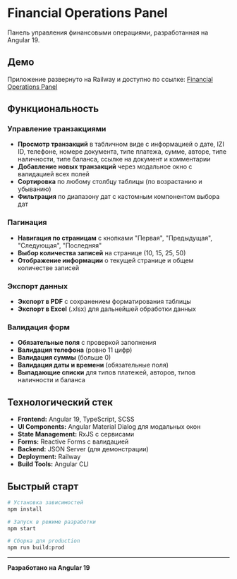 # Financial Operations Panel

Панель управления финансовыми операциями, разработанная на Angular 19.

## Демо

Приложение развернуто на Railway и доступно по ссылке: [Financial Operations Panel](https://web-production-f086b.up.railway.app)

## Функциональность

### Управление транзакциями
- **Просмотр транзакций** в табличном виде с информацией о дате, IZI ID, телефоне, номере документа, типе платежа, сумме, авторе, типе наличности, типе баланса, ссылке на документ и комментарии
- **Добавление новых транзакций** через модальное окно с валидацией всех полей
- **Сортировка** по любому столбцу таблицы (по возрастанию и убыванию)
- **Фильтрация** по диапазону дат с кастомным компонентом выбора дат

### Пагинация
- **Навигация по страницам** с кнопками "Первая", "Предыдущая", "Следующая", "Последняя"
- **Выбор количества записей** на странице (10, 15, 25, 50)
- **Отображение информации** о текущей странице и общем количестве записей

### Экспорт данных
- **Экспорт в PDF** с сохранением форматирования таблицы
- **Экспорт в Excel** (.xlsx) для дальнейшей обработки данных

### Валидация форм
- **Обязательные поля** с проверкой заполнения
- **Валидация телефона** (ровно 11 цифр)
- **Валидация суммы** (больше 0)
- **Валидация даты и времени** (обязательные поля)
- **Выпадающие списки** для типов платежей, авторов, типов наличности и баланса

## Технологический стек

- **Frontend:** Angular 19, TypeScript, SCSS
- **UI Components:** Angular Material Dialog для модальных окон
- **State Management:** RxJS с сервисами
- **Forms:** Reactive Forms с валидацией
- **Backend:** JSON Server (для демонстрации)
- **Deployment:** Railway
- **Build Tools:** Angular CLI

## Быстрый старт

```bash
# Установка зависимостей
npm install

# Запуск в режиме разработки
npm start

# Сборка для production
npm run build:prod
```

---

**Разработано на Angular 19** 